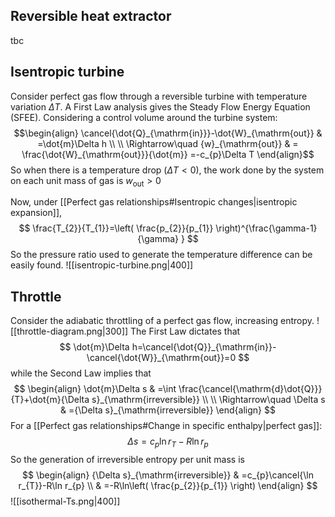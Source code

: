 ## Reversible heat extractor
tbc

## Isentropic turbine
Consider perfect gas flow through a reversible turbine with temperature variation $\Delta T$. A First Law analysis gives the Steady Flow Energy Equation (SFEE). Considering a control volume around the turbine system:
$$\begin{align}
\cancel{\dot{Q}_{\mathrm{in}}}-\dot{W}_{\mathrm{out}} & =\dot{m}\Delta h \\
 \\
\Rightarrow\quad {w}_{\mathrm{out}} & = \frac{\dot{W}_{\mathrm{out}}}{\dot{m}} =-c_{p}\Delta T
\end{align}$$
So when there is a temperature drop ($\Delta T<0$), the work done by the system on each unit mass of gas is $w_{\mathrm{out}}>0$

Now, under [[Perfect gas relationships#Isentropic changes|isentropic expansion]],
$$
\frac{T_{2}}{T_{1}}=\left( \frac{p_{2}}{p_{1}} \right)^{\frac{\gamma-1}{\gamma} }
$$
So the pressure ratio used to generate the temperature difference can be easily found.
![[isentropic-turbine.png|400]]
## Throttle

Consider the adiabatic throttling of a perfect gas flow, increasing entropy. 
![[throttle-diagram.png|300]]
The First Law dictates that
$$
\dot{m}\Delta h=\cancel{\dot{Q}}_{\mathrm{in}}- \cancel{\dot{W}}_{\mathrm{out}}=0
$$
while the Second Law implies that
$$
\begin{align}
\dot{m}\Delta s & =\int \frac{\cancel{\mathrm{d}\dot{Q}}}{T}+\dot{m}{\Delta s}_{\mathrm{irreversible}}  \\
 \\
\Rightarrow\quad \Delta s & ={\Delta s}_{\mathrm{irreversible}}
\end{align}
$$
For a [[Perfect gas relationships#Change in specific enthalpy|perfect gas]]:
$$
\Delta s=c_{p}\ln r_{T}-R\ln r_{p}
$$
So the generation of irreversible entropy per unit mass is
$$
\begin{align}
{\Delta s}_{\mathrm{irreversible}} & =c_{p}\cancel{\ln r_{T}}-R\ln r_{p} \\
 & =-R\ln\left( \frac{p_{2}}{p_{1}} \right)
\end{align}
$$
![[isothermal-Ts.png|400]]